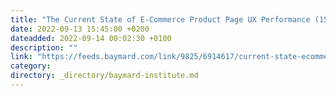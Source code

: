 ```yaml
---
title: "The Current State of E-Commerce Product Page UX Performance (15 Best Practices)"
date: 2022-09-13 15:45:00 +0200
dateadded: 2022-09-14 00:02:30 +0100
description: ""
link: "https://feeds.baymard.com/link/9825/6914617/current-state-ecommerce-product-page-ux"
category:
directory: _directory/baymard-institute.md
---
```

